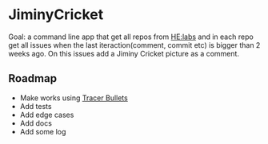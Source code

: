 JiminyCricket
=============

Goal: a command line app that get all repos from [HE:labs](https://github.com/Helabs)
and in each repo get all issues when the last iteraction(comment, commit etc)
is bigger than 2 weeks ago.
On this issues add a Jiminy Cricket picture as a comment.

## Roadmap

- Make works using [Tracer Bullets](https://pragprog.com/the-pragmatic-programmer/extracts/tips)
- Add tests
- Add edge cases
- Add docs
- Add some log

